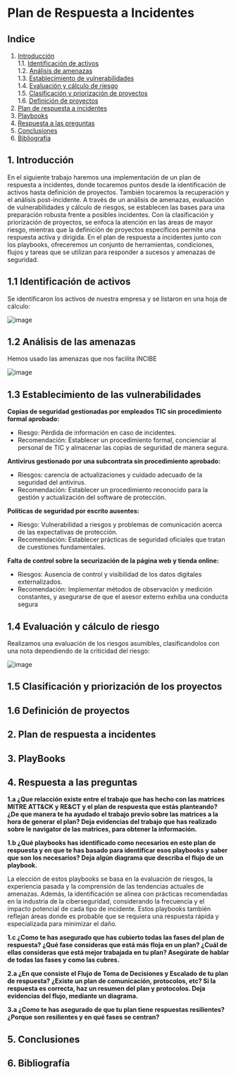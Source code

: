 # Plan de Respuesta a Incidentes
## Indice
1. [Introducción](#introduccion)  
    1.1. [Identificación de activos](#identificación-de-activos)  
    1.2. [Análisis de amenazas](#análisis-de-amenazas)  
    1.3. [Establecimiento de vulnerabilidades](#establecimiento-de-vulnerabilidades)  
    1.4. [Evaluación y cálculo de riesgo](#evaluación-y-cálculo-de-riesgo)  
    1.5. [Clasificación y priorización de proyectos](#clasificación-y-priorización-de-proyectos)  
    1.6. [Definición de proyectos](#definicion-de-proyectos)  
3. [Plan de respuesta a incidentes](#plan-de-respuesta-a-incidentes)
4. [Playbooks](#playbooks)
5. [Respuesta a las preguntas](#respuesta-a-las-preguntas)
6. [Conclusiones](#conclusiones)
7. [Bibliografía](#Bibliografía)  

## 1. Introducción <div id='introduccion' />

En el siguiente trabajo haremos una implementación de un plan de respuesta a incidentes, donde tocaremos puntos desde la identificación de activos hasta definición de proyectos. También tocaremos la recuperación y el análisis post-incidente. A través de un análisis de amenazas, evaluación de vulnerabilidades y cálculo de riesgos, se establecen las bases para una preparación robusta frente a posibles incidentes. Con la clasificación y priorización de proyectos, se enfoca la atención en las áreas de mayor riesgo, mientras que la definición de proyectos específicos permite una respuesta activa y dirigida. En el plan de respuesta a incidentes junto con los playbooks, ofreceremos un conjunto de herramientas, condiciones, flujos y tareas que se utilizan para responder a sucesos y amenazas de seguridad. 

## 1.1 Identificación de activos <div id='identificación-de-activos' />

Se identificaron los activos de nuestra empresa y se listaron en una hoja de cálculo:

![image](https://github.com/IES-Rafael-Alberti/incident-response-plan-plantilla/assets/86500067/f3535ca0-ec36-4b63-90d5-e988b0bba964)


## 1.2 Análisis de las amenazas <div id='análisis-de-amenazas' />

Hemos usado las amenazas que nos facilita INCIBE

![image](https://github.com/IES-Rafael-Alberti/incident-response-plan-plantilla/assets/86500067/7072adce-8676-444e-9ad5-d045771bb818)


## 1.3 Establecimiento de las vulnerabilidades <div id='establecimiento-de-vulnerabilidades' />

**Copias de seguridad gestionadas por empleados TIC sin procedimiento formal aprobado:**
- Riesgo: Pérdida de información en caso de incidentes.
- Recomendación: Establecer un procedimiento formal, concienciar al personal de TIC y
almacenar las copias de seguridad de manera segura.

**Antivirus gestionado por una subcontrata sin procedimiento aprobado:**
- Riesgos: carencia de actualizaciones y cuidado adecuado de la seguridad del antivirus.
- Recomendación: Establecer un procedimiento reconocido para la gestión y actualización
del software de protección.

**Políticas de seguridad por escrito ausentes:**
- Riesgo: Vulnerabilidad a riesgos y problemas de comunicación acerca de las expectativas
de protección.
- Recomendación: Establecer prácticas de seguridad oficiales que tratan de cuestiones
fundamentales.

**Falta de control sobre la securización de la página web y tienda online:**
- Riesgos: Ausencia de control y visibilidad de los datos digitales externalizados.
- Recomendación: Implementar métodos de observación y medición constantes, y
asegurarse de que el asesor externo exhiba una conducta segura

## 1.4 Evaluación y cálculo de riesgo <div id='evaluación-y-cálculo-de-riesgo' />

Realizamos una evaluación de los riesgos asumibles, clasificandolos con una nota dependiendo de la criticidad del riesgo:

![image](https://github.com/IES-Rafael-Alberti/incident-response-plan-plantilla/assets/86500067/d2b8365f-57eb-4103-bc22-71bad28bcbe3)

## 1.5 Clasificación y priorización de los proyectos <div id='clasificación-y-priorización-de-proyectos' />

 

## 1.6 Definición de proyectos <div id='definicion-de-proyectos' />



## 2. Plan de respuesta a incidentes <div id='plan-de-respuesta-a-incidentes' />
 

## 3. PlayBooks <div id='playbooks' />


## 4. Respuesta a las preguntas <div id='respuesta-a-las-preguntas' />

**1.a   ¿Que relacción existe entre el trabajo que has hecho con las matrices MITRE ATT&CK y RE&CT y el plan de respuesta que estás planteando? ¿De que manera te ha ayudado el trabajo previo sobre las matrices a la hora de generar el plan? Deja evidencias del trabajo que has realizado sobre le navigator de las matrices, para obtener la información.**

**1.b   ¿Qué playbooks has identificado como necesarios en este plan de respuesta y en que te has basado para identificar esos playbooks y saber que son los necesarios? Deja algún diagrama que describa el flujo de un playbook.** 

La elección de estos playbooks se basa en la evaluación de riesgos, la experiencia pasada y la comprensión de las tendencias actuales de amenazas. Además, la identificación se alinea con prácticas recomendadas en la industria de la ciberseguridad, considerando la frecuencia y el impacto potencial de cada tipo de incidente. Estos playbooks también reflejan áreas donde es probable que se requiera una respuesta rápida y especializada para minimizar el daño.





**1.c   ¿Como te has asegurado que has cubierto todas las fases del plan de respuesta? ¿Qué fase consideras que está más floja en un plan? ¿Cuál de ellas consideras que está mejor trabajada en tu plan? Asegúrate de hablar de todas las fases y como las cubres.** 


**2.a   ¿En que consiste el Flujo de Toma de Decisiones y Escalado de tu plan de respuesta? ¿Existe un plan de comunicación, protocolos, etc? Si la respuesta es correcta, haz un resumen del plan y protocolos. Deja evidencias del flujo, mediante un diagrama.** 



**3.a  ¿Como te has asegurado de que tu plan tiene respuestas resilientes? ¿Porque son resilientes y en qué fases se centran?**


## 5. Conclusiones <div id='conclusiones' />




## 6. Bibliografía <div id='bibliografía' />
